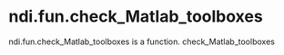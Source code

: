 # ndi.fun.check_Matlab_toolboxes

ndi.fun.check_Matlab_toolboxes is a function.
    check_Matlab_toolboxes
